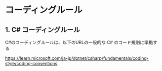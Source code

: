 # コーディングルール

## 1. C# コーディングルール
C#のコーディングルールは、以下のURLの一般的な C# のコード規則に準拠する

https://learn.microsoft.com/ja-jp/dotnet/csharp/fundamentals/coding-style/coding-conventions

